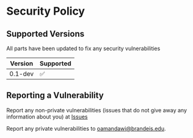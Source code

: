 # Security Policy

## Supported Versions

All parts have been updated to fix any security vulnerabilities

| Version | Supported          |
| ------- | ------------------ |
| 0.1-dev   | :white_check_mark: |

## Reporting a Vulnerability

Report any non-private vulnerabilities (issues that do not give away any information about you) at [Issues](https://github.com/Mandawi/ToWear/issues)

Report any private vulnerabilities to oamandawi@brandeis.edu.
